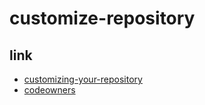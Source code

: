 # customize-repository

## link

- [customizing-your-repository](https://docs.github.com/en/repositories/managing-your-repositorys-settings-and-features/customizing-your-repository/about-readmes)
- [codeowners](https://docs.github.com/en/repositories/managing-your-repositorys-settings-and-features/customizing-your-repository/about-code-owners)
